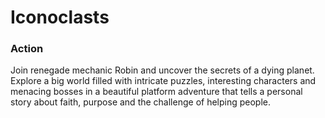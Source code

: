 # Iconoclasts

### Action

Join renegade mechanic Robin and uncover the secrets of a dying planet. Explore a big world filled with intricate puzzles, interesting characters and menacing bosses in a beautiful platform adventure that tells a personal story about faith, purpose and the challenge of helping people.